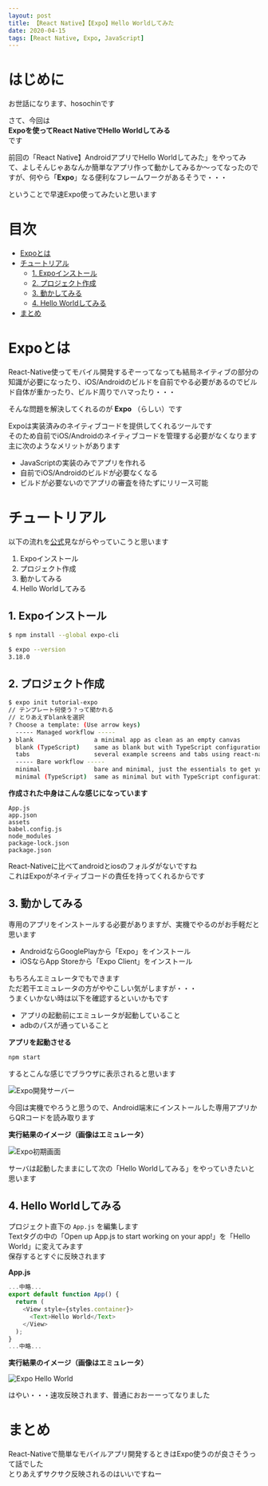 ```yaml
---
layout: post
title: 【React Native】【Expo】Hello Worldしてみた
date: 2020-04-15
tags: [React Native, Expo, JavaScript]
---
```


# はじめに

お世話になります、hosochinです  

さて、今回は  
**Expoを使ってReact NativeでHello Worldしてみる**  
です  

前回の「React Native】AndroidアプリでHello Worldしてみた」をやってみて、よしそんじゃあなんか簡単なアプリ作って動かしてみるか〜ってなったのですが、何やら「**Expo**」なる便利なフレームワークがあるそうで・・・

ということで早速Expo使ってみたいと思います

# 目次

- [Expoとは](#expoとは)
- [チュートリアル](#チュートリアル)
  - [1. Expoインストール](#1-expoインストール)
  - [2. プロジェクト作成](#2-プロジェクト作成)
  - [3. 動かしてみる](#3-動かしてみる)
  - [4. Hello Worldしてみる](#4-hello-worldしてみる)
- [まとめ](#まとめ)

# Expoとは

React-Native使ってモバイル開発するぞーってなっても結局ネイティブの部分の知識が必要になったり、iOS/Androidのビルドを自前でやる必要があるのでビルド自体が重かったり、ビルド周りでハマったり・・・

そんな問題を解決してくれるのが **Expo** （らしい）です  

Expoは実装済みのネイティブコードを提供してくれるツールです  
そのため自前でiOS/Androidのネイティブコードを管理する必要がなくなります  
主に次のようなメリットがあります

- JavaScriptの実装のみでアプリを作れる
- 自前でiOS/Androidのビルドが必要なくなる
- ビルドが必要ないのでアプリの審査を待たずにリリース可能

# チュートリアル

以下の流れを[公式](https://docs.expo.io/versions/v37.0.0/get-started/installation/)見ながらやっていこうと思います

1. Expoインストール
2. プロジェクト作成
3. 動かしてみる
4. Hello Worldしてみる

## 1. Expoインストール

```bash
$ npm install --global expo-cli

$ expo --version
3.18.0
```

## 2. プロジェクト作成

```bash
$ expo init tutorial-expo
// テンプレート何使う？って聞かれる
// とりあえずblankを選択
? Choose a template: (Use arrow keys)
  ----- Managed workflow -----
❯ blank                 a minimal app as clean as an empty canvas 
  blank (TypeScript)    same as blank but with TypeScript configuration 
  tabs                  several example screens and tabs using react-navigation 
  ----- Bare workflow -----
  minimal               bare and minimal, just the essentials to get you started 
  minimal (TypeScript)  same as minimal but with TypeScript configuration
```

**作成された中身はこんな感じになっています**

```
App.js
app.json
assets
babel.config.js
node_modules
package-lock.json
package.json
```

React-Nativeに比べてandroidとiosのフォルダがないですね  
これはExpoがネイティブコードの責任を持ってくれるからです

## 3. 動かしてみる

専用のアプリをインストールする必要がありますが、実機でやるのがお手軽だと思います  
- AndroidならGooglePlayから「Expo」をインストール  
- iOSならApp Storeから「Expo Client」をインストール  

もちろんエミュレータでもできます  
ただ若干エミュレータの方がややこしい気がしますが・・・  
うまくいかない時は以下を確認するといいかもです  
- アプリの起動前にエミュレータが起動していること  
- adbのパスが通っていること

**アプリを起動させる**

```bash
npm start
```

するとこんな感じでブラウザに表示されると思います

![Expo開発サーバー](/assets/expo-dev-server.png)

今回は実機でやろうと思うので、Android端末にインストールした専用アプリからQRコードを読み取ります

**実行結果のイメージ（画像はエミュレータ）**

![Expo初期画面](/assets/expo-initial-screen.png)

サーバは起動したままにして次の「Hello Worldしてみる」をやっていきたいと思います

## 4. Hello Worldしてみる

プロジェクト直下の `App.js` を編集します  
Textタグの中の「Open up App.js to start working on your app!」を「Hello World」に変えてみます  
保存するとすぐに反映されます

**App.js**

```javascript
...中略...
export default function App() {
  return (
    <View style={styles.container}>
      <Text>Hello World</Text>
    </View>
  );
}
...中略...
```

**実行結果のイメージ（画像はエミュレータ）**

![Expo Hello World](/assets/expo-hello-world.png)

はやい・・・速攻反映されます、普通におおーーってなりました

# まとめ

React-Nativeで簡単なモバイルアプリ開発するときはExpo使うのが良さそうって話でした  
とりあえずサクサク反映されるのはいいですねー
